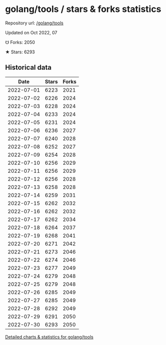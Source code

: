 # golang/tools / stars & forks statistics

Repository url: [/golang/tools](https://github.com/golang/tools)

Updated on Oct 2022, 07

☋ Forks: 2050

★ Stars: 6293

## Historical data
| Date | Stars | Forks |
|------|-------|-------|
| 2022-07-01 | 6223 | 2021 | 
| 2022-07-02 | 6226 | 2024 | 
| 2022-07-03 | 6228 | 2024 | 
| 2022-07-04 | 6233 | 2024 | 
| 2022-07-05 | 6231 | 2024 | 
| 2022-07-06 | 6236 | 2027 | 
| 2022-07-07 | 6240 | 2028 | 
| 2022-07-08 | 6252 | 2027 | 
| 2022-07-09 | 6254 | 2028 | 
| 2022-07-10 | 6256 | 2029 | 
| 2022-07-11 | 6256 | 2029 | 
| 2022-07-12 | 6256 | 2028 | 
| 2022-07-13 | 6258 | 2028 | 
| 2022-07-14 | 6259 | 2031 | 
| 2022-07-15 | 6262 | 2032 | 
| 2022-07-16 | 6262 | 2032 | 
| 2022-07-17 | 6262 | 2034 | 
| 2022-07-18 | 6264 | 2037 | 
| 2022-07-19 | 6268 | 2041 | 
| 2022-07-20 | 6271 | 2042 | 
| 2022-07-21 | 6273 | 2046 | 
| 2022-07-22 | 6274 | 2046 | 
| 2022-07-23 | 6277 | 2049 | 
| 2022-07-24 | 6279 | 2048 | 
| 2022-07-25 | 6279 | 2048 | 
| 2022-07-26 | 6285 | 2049 | 
| 2022-07-27 | 6285 | 2049 | 
| 2022-07-28 | 6292 | 2049 | 
| 2022-07-29 | 6291 | 2050 | 
| 2022-07-30 | 6293 | 2050 | 


[Detailed charts & statistics for golang/tools](https://reviewgithub.com/rep/golang/tools)
